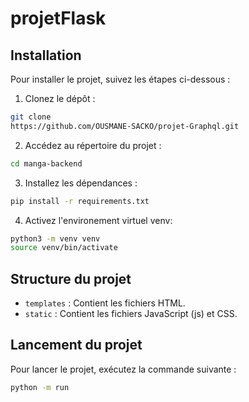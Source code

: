 # projetFlask

## Installation

Pour installer le projet, suivez les étapes ci-dessous :

1. Clonez le dépôt :
  ```bash
  git clone
  https://github.com/OUSMANE-SACKO/projet-Graphql.git
  ```
2. Accédez au répertoire du projet :
  ```bash
  cd manga-backend
  ```
3. Installez les dépendances :
  ```bash
  pip install -r requirements.txt
  ```
4. Activez l'environement virtuel venv:
  ```bash
  python3 -m venv venv
  source venv/bin/activate
  ```

## Structure du projet

- `templates` : Contient les fichiers HTML.
- `static` : Contient les fichiers JavaScript (js) et CSS.

## Lancement du projet

Pour lancer le projet, exécutez la commande suivante :
```bash
python -m run
```
